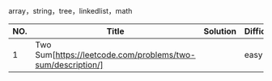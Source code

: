 array，string，tree，linkedlist，math


|NO. |Title |Solution |Difficulty| Tag|notes|
|---|---|---|---|---|---|
|1| Two Sum[https://leetcode.com/problems/two-sum/description/]| |easy |Array ||


